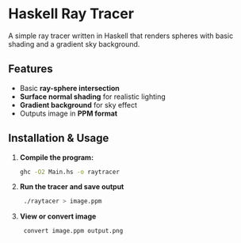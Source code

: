 # Haskell Ray Tracer

A simple ray tracer written in Haskell that renders spheres with basic shading and a gradient sky background.

## Features
- Basic **ray-sphere intersection**
- **Surface normal shading** for realistic lighting
- **Gradient background** for sky effect
- Outputs image in **PPM format**

## Installation & Usage

1. **Compile the program:**
   ```sh
   ghc -O2 Main.hs -o raytracer

2. **Run the tracer and save output**
   ```sh
    ./raytacer > image.ppm

3. **View or convert image**
   ```sh
    convert image.ppm output.png
